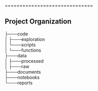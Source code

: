 <Project name>
==============================

<Project description>


Project Organization
------------

├───code    
│   ├───exploration    
│   └───scripts    
│       └───functions    
├───data    
│   ├───processed    
│   ├───raw       
├───documents    
├───notebooks    
└───reports     

